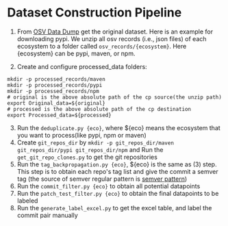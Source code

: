 # Dataset Construction Pipeline

1. From [OSV Data Dump](https://google.github.io/osv.dev/data/) get the original dataset. Here is an example for downloading pypi. We unzip all osv records (i.e., json files) of each ecosystem to a folder called `osv_records/{ecosystem}`. Here {ecosystem} can be pypi, maven, or npm.
    
    
2. Create and configure processed_data folders:
```
mkdir -p processed_records/maven
mkdir -p processed_records/pypi
mkdir -p processed_records/npm
# original is the above absolute path of the cp source(the unzip path)
export Original_data=${original}
# processed is the above absolute path of the cp destination
export Processed_data=${processed}
```

3. Run the `deduplicate.py {eco}`, where ${eco} means the ecosystem that you want to process(like pypi, npm or maven)
4. Create `git_repos_dir` by `mkdir -p git_repos_dir/maven git_repos_dir/pypi git_repos_dir/npm` and Run the `get_git_repo_clones.py` to get the git repositories
5. Run the `tag_backpropagation.py {eco}`, ${eco} is the same as (3) step. This step is to obtain each repo's tag list and give the commit a semver tag (the source of semver regular pattern is [semver pattern](https://github.com/semver/semver/blob/master/semver.md))
6. Run the `commit_filter.py {eco}` to obtain all potential datapoints
7. Run the `patch_test_filter.py {eco}` to obtain the final datapoints to be labeled
8. Run the `generate_label_excel.py` to get the excel table, and label the commit pair manually
